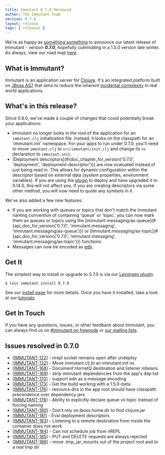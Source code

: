 ```yaml
---
title: Immutant 0.7.0 Released
author: The Immutant Team
version: 0.7.0
layout: release
tags: [ releases ]
---
```


We're as happy as [something something](http://www.youtube.com/watch?v=5yGJGTjV2WE)
to announce our latest release of Immutant - version
**_0.7.0_**, hopefully culminating in a 1.0.0 version late winter. As
always, view our road map
[here](https://issues.jboss.org/browse/IMMUTANT).

## What is Immutant?

Immutant is an application server for [Clojure](http://clojure.org).
It's an integrated platform built on
[JBoss AS7](http://www.jboss.org/as7) that aims to reduce the inherent
[incidental complexity](http://en.wikipedia.org/wiki/Accidental_complexity)
in real world applications.

## What's in this release?

Since 0.6.0, we've made a couple of changes that could potentially
break your applications:

* Immutant no longer looks in the root of the application for an
  `immutant.clj` initialization file. Instead, it looks on the
  classpath for an 'immutant.init' namespace. For your apps to run
  under 0.7.0, you'll need to move `immutant.clj` to `src/immutant/init.clj`
  and change its `ns` declaration to `immutant.init`.
* [Deployment descriptors](#{doc_chapter_for_version('0.7.0', 'deployment', 'deployment-descriptor')})
  are now evaluated instead
  of just being read in.  This allows for dynamic configuration within
  the descriptor based on external data (system properties,
  environment variables). If you are using the [plugin](/install/) to deploy
  and have upgraded it to 0.14.0, this will not affect you. If you
  are creating descriptors via some other method, you will now need to
  quote any symbols in it.
  
We've also added a few new features:

* If you are working with queues or topics that don't match the
  Immutant naming convention of containing 'queue' or 'topic', you can
  now mark them as queues or topics using the
  [immutant.messaging/as-queue](#{api_doc_for_version('0.7.0', 'immutant.messaging', 'immutant.messaging/as-queue')}) or 
  [immutant.messaging/as-topic](#{api_doc_for_version('0.7.0', 'immutant.messaging', 'immutant.messaging/as-topic')})
  functions.
* Messages can now be encoded as [edn](https://github.com/edn-format/edn).

## Get It

The simplest way to install or upgrade to 0.7.0 is via our
[Leiningen plugin](https://clojars.org/lein-immutant):

    $ lein immutant install 0.7.0

See our [install page](/install/) for more details. Once you have it
installed, take a look at our [tutorials](/tutorials/).

## Get In Touch

If you have any questions, issues, or other feedback about Immutant,
you can always find us on [#immutant on freenode](/community/) or
[our mailing lists](/community/mailing_lists). 

## Issues resolved in 0.7.0

<ul>
<li>[<a href='https://issues.jboss.org/browse/IMMUTANT-122'>IMMUTANT-122</a>] -         nrepl socket remains open after undeploy
</li>
<li>[<a href='https://issues.jboss.org/browse/IMMUTANT-132'>IMMUTANT-132</a>] -         Move immutant.clj to an immutant.init ns 
</li>
<li>[<a href='https://issues.jboss.org/browse/IMMUTANT-168'>IMMUTANT-168</a>] -         Document HornetQ destination and listener mbeans
</li>
<li>[<a href='https://issues.jboss.org/browse/IMMUTANT-169'>IMMUTANT-169</a>] -         strip immutant dependencies from the app&#39;s dep list
</li>
<li>[<a href='https://issues.jboss.org/browse/IMMUTANT-170'>IMMUTANT-170</a>] -         support edn as a message encoding
</li>
<li>[<a href='https://issues.jboss.org/browse/IMMUTANT-173'>IMMUTANT-173</a>] -         Get the build working with a 1.5.0-beta
</li>
<li>[<a href='https://issues.jboss.org/browse/IMMUTANT-176'>IMMUTANT-176</a>] -         resource dirs in the app root should have classpath precendence over dependency jars
</li>
<li>[<a href='https://issues.jboss.org/browse/IMMUTANT-178'>IMMUTANT-178</a>] -         Ability to explicitly declare queue vs topic instead of forcing naming
</li>
<li>[<a href='https://issues.jboss.org/browse/IMMUTANT-180'>IMMUTANT-180</a>] -         Don&#39;t rely on jboss.home.dir to find clojure.jar
</li>
<li>[<a href='https://issues.jboss.org/browse/IMMUTANT-181'>IMMUTANT-181</a>] -         Eval deployment descriptors
</li>
<li>[<a href='https://issues.jboss.org/browse/IMMUTANT-183'>IMMUTANT-183</a>] -         Listening to a remote destination from inside the container does not work
</li>
<li>[<a href='https://issues.jboss.org/browse/IMMUTANT-184'>IMMUTANT-184</a>] -         Can not schedule job from nREPL
</li>
<li>[<a href='https://issues.jboss.org/browse/IMMUTANT-185'>IMMUTANT-185</a>] -         PUT and DELETE requests are always rejected
</li>
<li>[<a href='https://issues.jboss.org/browse/IMMUTANT-186'>IMMUTANT-186</a>] -         move .tmp_jar_mounts out of the project root and to a real tmp dir
</li>
</ul>
                                            
